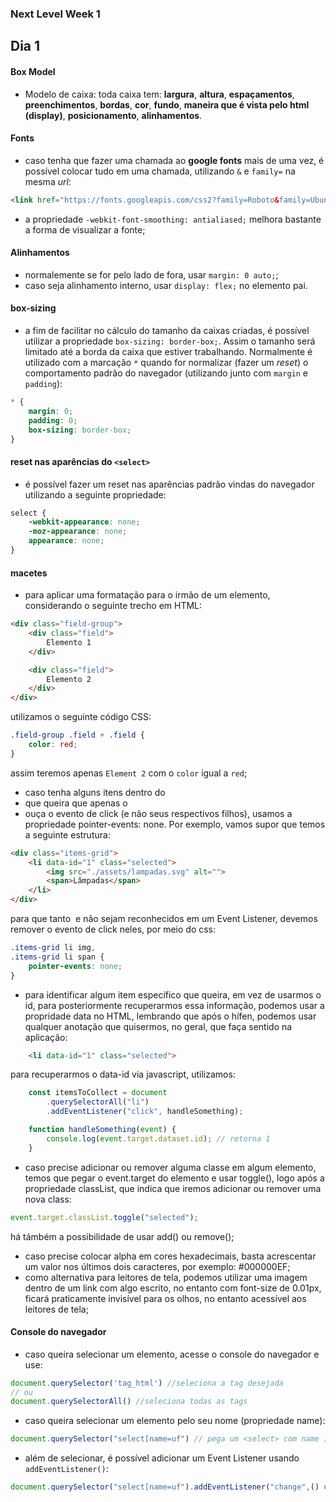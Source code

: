 ### Next Level Week 1

## Dia 1

#### Box Model
- Modelo de caixa: toda caixa tem: **largura**, **altura**, **espaçamentos**, **preenchimentos**, **bordas**, **cor**, **fundo**, **maneira que é vista pelo html (display)**, **posicionamento**, **alinhamentos**.


#### Fonts
- caso tenha que fazer uma chamada ao __google fonts__ mais de uma vez, é possível colocar tudo em uma chamada, utilizando `&` e `family=` na mesma _url_:
```html
<link href="https://fonts.googleapis.com/css2?family=Roboto&family=Ubuntu:wght@300;700&display=swap" rel="stylesheet">
```
- a propriedade `-webkit-font-smoothing: antialiased;` melhora bastante a forma de visualizar a fonte;

#### Alinhamentos
- normalemente se for pelo lado de fora, usar `margin: 0 auto;`;
- caso seja alinhamento interno, usar `display: flex;` no elemento pai.

#### box-sizing
- a fim de facilitar no cálculo do tamanho da caixas criadas, é possível utilizar a propriedade `box-sizing: border-box;`. Assim o tamanho será limitado até a borda da caixa que estiver trabalhando. Normalmente é utilizado com a marcação `*` quando for normalizar (fazer um _reset_) o comportamento padrão do navegador (utilizando junto com `margin` e `padding`):
```css
* {
	margin: 0;
	padding: 0;
	box-sizing: border-box;
}
```

#### reset nas aparências do `<select>`
- é possível fazer um reset nas aparências padrão vindas do navegador utilizando a seguinte propriedade:
```css
select {
	-webkit-appearance: none;
	-moz-appearance: none;
	appearance: none;
}
```

#### macetes
- para aplicar uma formatação para o irmão de um elemento, considerando o seguinte trecho em HTML:
```html
<div class="field-group">
	<div class="field">
		Elemento 1
	</div>

	<div class="field">
		Elemento 2
	</div>
</div>
```
utilizamos o seguinte código CSS:
```css
.field-group .field + .field {
	color: red;
}
```
assim teremos apenas `Element 2` com o `color` igual a `red`;
- caso tenha alguns itens dentro do <li> que queira que apenas o <li> ouça o evento de click (e não seus respectivos filhos), usamos a propriedade pointer-events: none. Por exemplo, vamos supor que temos a seguinte estrutura:
```html
<div class="items-grid">
	<li data-id="1" class="selected">
		<img src="./assets/lampadas.svg" alt="">
		<span>Lâmpadas</span>
	</li>
</div>
```
para que tanto <img> e <span> não sejam reconhecidos em um Event Listener, devemos remover o evento de click neles, por meio do css:
```css
.items-grid li img,
.items-grid li span {
	pointer-events: none;
}
```
- para identificar algum item específico que queira, em vez de usarmos o id, para posteriormente recuperarmos essa informação, podemos usar a propridade data no HTML, lembrando que após o hífen, podemos usar qualquer anotação que quisermos, no geral, que faça sentido na aplicação:
```html
	<li data-id="1" class="selected">
```
para recuperarmos o data-id via javascript, utilizamos:
```js
	const itemsToCollect = document
		.querySelectorAll("li")
		.addEventListener("click", handleSomething);

	function handleSomething(event) {
		console.log(event.target.dataset.id); // retorna 1
	}
```
- caso precise adicionar ou remover alguma classe em algum elemento, temos que pegar o event.target do elemento e usar toggle(), logo após a propriedade classList, que indica que iremos adicionar ou remover uma nova class:
```js
event.target.classList.toggle("selected");
```
há támbém a possibilidade de usar add() ou remove();
- caso precise colocar alpha em cores hexadecimais, basta acrescentar um valor nos últimos dois caracteres, por exemplo: #000000EF;
- como alternativa para leitores de tela, podemos utilizar uma imagem dentro de um link com algo escrito, no entanto com font-size de 0.01px, ficará praticamente invisível para os olhos, no entanto acessível aos leitores de tela;

#### Console do navegador
- caso queira selecionar um elemento, acesse o console do navegador e use:
```js
document.querySelector('tag_html') //seleciona a tag desejada
// ou
document.querySelectorAll() //seleciona todas as tags
```
- caso queira selecionar um elemento pelo seu nome (propriedade name):
```js
document.querySelector("select[name=uf") // pega um <select> com name igual a uf
```
- além de selecionar, é possível adicionar um Event Listener usando `addEventListener()`:
```js
document.querySelector("select[name=uf").addEventListener("change",() => {})


